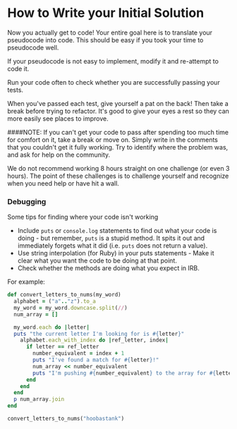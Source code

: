 # How to Write your Initial Solution

Now you actually get to code! Your entire goal here is to translate your pseudocode into code. This should be easy if you took your time to pseudocode well.

If your pseudocode is not easy to implement, modify it and re-attempt to code it. 

Run your code often to check whether you are successfully passing your tests. 

When you've passed each test, give yourself a pat on the back! Then take a break before trying to refactor. It's good to give your eyes a rest so they can more easily see places to improve.

####NOTE:
If you can't get your code to pass after spending too much time for comfort on it, take a break or move on. Simply write in the comments that you couldn't get it fully working. Try to identify where the problem was, and ask for help on the community. 

We do not recommend working 8 hours straight on one challenge (or even 3 hours). The point of these challenges is to challenge yourself and recognize when you need help or have hit a wall.


### Debugging
Some tips for finding where your code isn't working

- Include `puts` or `console.log` statements to find out what your code is doing - but remember, `puts` is a stupid method. It spits it out and immediately forgets what it did (i.e. `puts` does not return a value).
- Use string interpolation (for Ruby) in your puts statements - Make it clear what you want the code to be doing at that point.
- Check whether the methods are doing what you expect in IRB.

For example:

```ruby
def convert_letters_to_nums(my_word)
  alphabet = ("a".."z").to_a
  my_word = my_word.downcase.split(//)
  num_array = []

  my_word.each do |letter|
  puts "the current letter I'm looking for is #{letter}"
    alphabet.each_with_index do |ref_letter, index|
      if letter == ref_letter
        number_equivalent = index + 1
        puts "I've found a match for #{letter}!"
        num_array << number_equivalent
        puts "I'm pushing #{number_equivalent} to the array for #{letter}\n"
      end
    end
  end
  p num_array.join
end

convert_letters_to_nums("hoobastank")  
```
